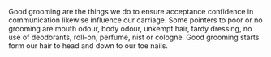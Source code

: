 Good grooming are the things we do to ensure acceptance confidence in communication likewise influence our carriage. Some pointers to poor or no grooming are mouth odour, body odour, unkempt hair, tardy dressing, no use of deodorants, roll-on, perfume, nist or cologne. Good grooming starts form our hair to head and down to our toe nails.
